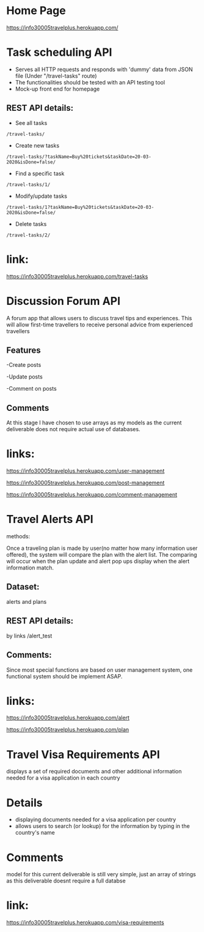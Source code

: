 # Home Page
https://info30005travelplus.herokuapp.com/

# Task scheduling API
* Serves all HTTP requests and responds with 'dummy' data from JSON file (Under "/travel-tasks" route)
* The functionalities should be tested with an API testing tool
* Mock-up front end for homepage

## REST API details:
* See all tasks
```
/travel-tasks/
```
* Create new tasks
```
/travel-tasks/?taskName=Buy%20tickets&taskDate=20-03-2020&isDone=false/
```
* Find a specific task
```
/travel-tasks/1/
```
* Modify/update tasks
```
/travel-tasks/1?taskName=Buy%20tickets&taskDate=20-03-2020&isDone=false/
```
* Delete tasks
```
/travel-tasks/2/
```

# link: 
https://info30005travelplus.herokuapp.com/travel-tasks


# Discussion Forum API
A forum app that allows users to discuss travel tips and experiences. This will allow first-time travellers to receive personal advice from experienced travellers

## Features
-Create posts

-Update posts

-Comment on posts

## Comments
At this stage I have chosen to use arrays as my models as the current deliverable does not require actual use of databases.

# links:
https://info30005travelplus.herokuapp.com/user-management

https://info30005travelplus.herokuapp.com/post-management

https://info30005travelplus.herokuapp.com/comment-management

# Travel Alerts API
methods:

Once a traveling plan is made by user(no matter how many information user offered), the system will compare the plan with the alert list.
The comparing will occur when the plan update and alert pop ups display when the alert information match.

## Dataset:
alerts and plans

## REST API details:
by links /alert_test

## Comments:
Since most special functions are based on user management system, one functional system should be implement ASAP.

# links: 
https://info30005travelplus.herokuapp.com/alert

https://info30005travelplus.herokuapp.com/plan

# Travel Visa Requirements API
displays a set of required documents and other additional information needed for a visa application in each country

# Details
- displaying documents needed for a visa application per country
- allows users to search (or lookup) for the information by typing in the country's name 

# Comments
model for this current deliverable is still very simple, just an array of strings as this deliverable doesnt require a full databse

# link: 
https://info30005travelplus.herokuapp.com/visa-requirements


